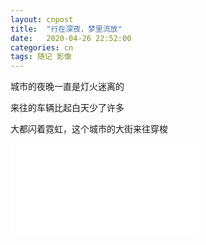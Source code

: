 ```yaml
---
layout: cnpost
title:  "行在深夜，梦里流放"
date:   2020-04-26 22:52:00
categories: cn
tags: 随记 影像
---
```



城市的夜晚一直是灯火迷离的

来往的车辆比起白天少了许多

大都闪着霓虹，这个城市的大街来往穿梭

<iframe src="//player.bilibili.com/player.html?aid=882924225&bvid=BV1LK4y1b7Gz&cid=183294492&page=1" scrolling="no" border="0" frameborder="no" framespacing="0" allowfullscreen="true"> </iframe>